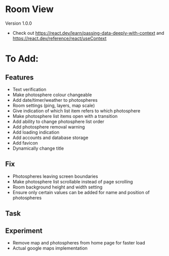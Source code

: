 # Room View
Version 1.0.0

- Check out https://react.dev/learn/passing-data-deeply-with-context and https://react.dev/reference/react/useContext

# To Add:

## Features
- Text verification
- Make photosphere colour changeable
- Add date/timer/weather to photospheres
- Room settings (ping, layers, map scale)
- Give indication of which list item refers to which photosphere
- Make photosphere list items open with a transition
- Add ability to change photosphere list order
- Add photosphere removal warning
- Add loading indication
- Add accounts and database storage
- Add favicon
- Dynamically change title

## Fix
- Photospheres leaving screen boundaries
- Make photosphere list scrollable instead of page scrolling
- Room background height and width setting
- Ensure only certain values can be added for name and position of photospheres

## Task

## Experiment
- Remove map and photospheres from home page for faster load
- Actual google maps implementation
